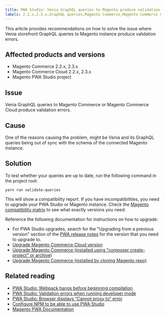 ```yaml
---
title: PWA Studio: Venia GraphQL queries to Magento produce validation errors
labels: 2.2.x,2.3.x,GraphQL queries,Magento Commerce,Magento Commerce Cloud,PWA,PWA Studio,Venia,compatibility report,errors,how to,validation
---
```


This article provides recommendations on how to solve the issue where Venia storefront GraphQL queries to Magento instance produce validation errors. 

## Affected products and versions

* Magento Commerce 2.2.x, 2.3.x
* Magento Commerce Cloud 2.2.x, 2.3.x
* Magento PWA Studio project

## Issue

Venia GraphQL queries to Magento Commerce or Magento Commerce Cloud produce validation errors.

## Cause

One of the reasons causing the problem, might be Venia and its GraphQL queries being out of sync with the schema of the connected Magento instance. 

## Solution

To test whether your queries are up to date, run the following command in the project root:

<pre><code class="language-bash">yarn run validate-queries</code></pre>

This will show a compatibility report. If you have incompatibilities, you need to upgrade your PWA Studio or Magento instance. Check the [Magento compatibility matrix](https://pwastudio.io/technologies/magento-compatibility/) to see what exactly versions you need. 

Reference the following documentation for instructions on how to upgrade:

* For PWA Studio upgrades, search for the "Upgrading from a previous version" section of the [PWA release notes](https://github.com/magento/pwa-studio/releases/) for the version that you need to upgrade to.
* [Upgrade Magento Commerce Cloud version](https://devdocs.magento.com/cloud/project/project-upgrade.html)
* [Upgrade Magento Commerce (installed using "composer create-project" or archive](https://devdocs.magento.com/guides/v2.3/comp-mgr/cli/cli-upgrade.html)) 
* [Upgrade Magento Commerce (installed by cloning Magento repo)](https://devdocs.magento.com/guides/v2.3/install-gde/install/cli/dev_update-magento.html) 

## Related reading

* [PWA Studio: Webpack hangs before beginning compilation](https://support.magento.com/hc/en-us/articles/360039475011)
* [PWA Studio: Validation errors when running developer mode](https://support.magento.com/hc/en-us/articles/360036928811)
* [PWA Studio: Browser displays “Cannot proxy to“ error](https://support.magento.com/hc/en-us/articles/360036581232)
* [Configure NPM to be able to use PWA Studio](https://support.magento.com/hc/en-us/articles/360022507012)
* [Magento PWA Documentation](https://magento.github.io/pwa-studio/)